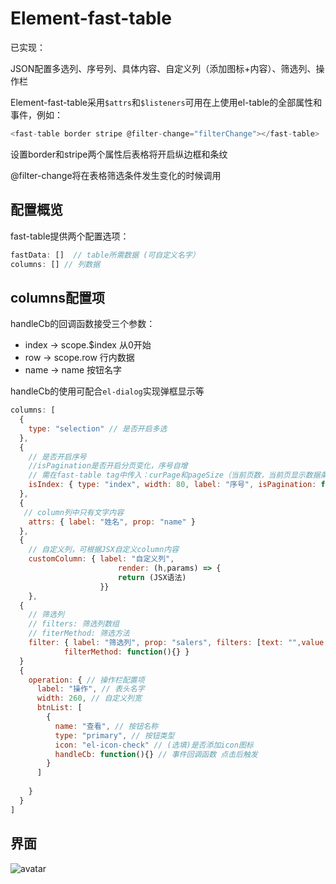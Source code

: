 # Element-fast-table

已实现：

JSON配置多选列、序号列、具体内容、自定义列（添加图标+内容）、筛选列、操作栏

Element-fast-table采用`$attrs`和`$listeners`可用在<fast-table />上使用el-table的全部属性和事件，例如：

```js
<fast-table border stripe @filter-change="filterChange"></fast-table>
```

设置border和stripe两个属性后表格将开启纵边框和条纹

@filter-change将在表格筛选条件发生变化的时候调用

## 配置概览

fast-table提供两个配置选项：

```js
fastData: []  // table所需数据 (可自定义名字）
columns: [] // 列数据
```

## columns配置项

handleCb的回调函数接受三个参数：

+ index -> scope.$index  从0开始
+ row -> scope.row 行内数据
+ name -> name 按钮名字

handleCb的使用可配合`el-dialog`实现弹框显示等

```js
columns: [
  {
    type: "selection" // 是否开启多选
  },
  {
    // 是否开启序号
    //isPagination是否开启分页变化，序号自增
    // 需在fast-table tag中传入：curPage和pageSize（当前页数，当前页显示数据条数）
    isIndex: { type: "index", width: 80, label: "序号", isPagination: false} 
  },
  {
   // column列中只有文字内容
    attrs: { label: "姓名", prop: "name" }
  },
  {
  	// 自定义列，可根据JSX自定义column内容
  	customColumn: { label: "自定义列",
                		render: (h,params) => {
                    	return (JSX语法)
                	}}
	},
  {
    // 筛选列
    // filters: 筛选列数组
    // fiterMethod: 筛选方法
    filter: { label: "筛选列", prop: "salers", filters: [text: "",value: ""],
            filterMethod: function(){} }
  }
  {
    operation: { // 操作栏配置项
      label: "操作", // 表头名字
      width: 260, // 自定义列宽
      btnList: [
        {
          name: "查看", // 按钮名称
          type: "primary", // 按钮类型
          icon: "el-icon-check" // (选填)是否添加icon图标
          handleCb: function(){} // 事件回调函数 点击后触发
        }
      ]
      
    }
  }
]
```
## 界面
![avatar](https://github.com/rzhAvenir/element-table-template/blob/dev/img/el-table.png)









